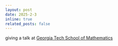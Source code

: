 ```yaml
---
layout: post
date: 2025-2-3 
inline: true
related_posts: false
---
```


giving a talk at  [Georgia Tech School of Mathematics](https://math.gatech.edu/seminars-colloquia/series/applied-and-computational-mathematics-seminar/dr-fei-sha-20250203)
